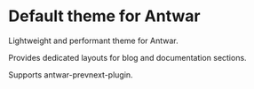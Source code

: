 # Default theme for Antwar

Lightweight and performant theme for Antwar.

Provides dedicated layouts for blog and documentation sections. 

Supports antwar-prevnext-plugin.
